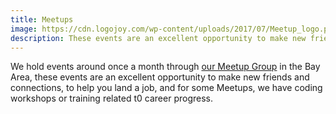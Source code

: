 ```yaml
---
title: Meetups
image: https://cdn.logojoy.com/wp-content/uploads/2017/07/Meetup_logo.png
description: These events are an excellent opportunity to make new friends and connections, to help you land a job
---
```


We hold events around once a month through [our Meetup Group](https://www.meetup.com/techqueria/) in the Bay Area, these events are an excellent opportunity to make new friends and connections, to help you land a job, and for some Meetups, we have coding workshops or training related t0 career progress.
